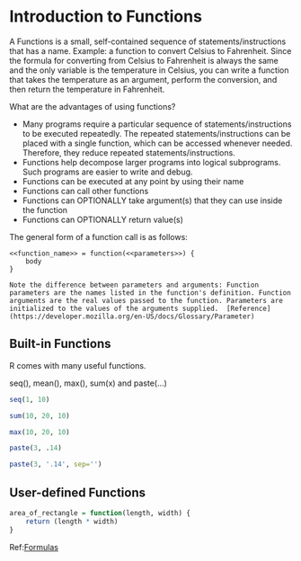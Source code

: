# Introduction to Functions

A Functions is a small, self-contained sequence of statements/instructions that has a name. Example: a function to convert Celsius to Fahrenheit. Since the formula for converting from Celsius to Fahrenheit is always the same and the only variable is the temperature in Celsius, you can write a function that takes the temperature as an argument, perform the conversion, and then return the temperature in Fahrenheit.

What are the advantages of using functions?

- Many programs require a particular sequence of statements/instructions to be executed repeatedly. The repeated statements/instructions can be placed with a single function, which can be accessed whenever needed. Therefore, they reduce repeated statements/instructions.
- Functions help decompose larger programs into logical subprograms. Such programs are easier to write and debug.
- Functions can be executed at any point by using their name
- Functions can call other functions
- Functions can OPTIONALLY take argument(s) that they can use inside the function
- Functions can OPTIONALLY return value(s)

The general form of a function call is as follows:

```
<<function_name>> = function(<<parameters>>) {
    body
}
```

```{note}
Note the difference between parameters and arguments: Function parameters are the names listed in the function's definition. Function arguments are the real values passed to the function. Parameters are initialized to the values of the arguments supplied.  [Reference](https://developer.mozilla.org/en-US/docs/Glossary/Parameter)
```

## Built-in Functions

R comes with many useful functions.

seq(), mean(), max(), sum(x) and paste(...)

```r
seq(1, 10)
```

```r
sum(10, 20, 10)
```

```r
max(10, 20, 10)
````

```r
paste(3, .14)
```

```r
paste(3, '.14', sep='')
```

## User-defined Functions

```r
area_of_rectangle = function(length, width) {
    return (length * width)
}
```

Ref:[Formulas](https://www.austincc.edu/pintutor/pin_mh/_source/Handouts/Geometry_Formulas/Geometry_Formulas_2D_3D_Perimeter_Area_Volume.pdf)
